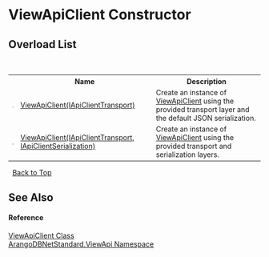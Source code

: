 # ViewApiClient Constructor 
 


## Overload List
&nbsp;<table><tr><th></th><th>Name</th><th>Description</th></tr><tr><td>![Public method](media/pubmethod.gif "Public method")</td><td><a href="25268f08-93b2-65f7-2adf-953301607310">ViewApiClient(IApiClientTransport)</a></td><td>
Create an instance of <a href="e1546b8a-e37d-ba73-c040-b7ef70ceb6b1">ViewApiClient</a> using the provided transport layer and the default JSON serialization.</td></tr><tr><td>![Public method](media/pubmethod.gif "Public method")</td><td><a href="bf455596-9a9a-a880-36a7-8c5be35ae727">ViewApiClient(IApiClientTransport, IApiClientSerialization)</a></td><td>
Create an instance of <a href="e1546b8a-e37d-ba73-c040-b7ef70ceb6b1">ViewApiClient</a> using the provided transport and serialization layers.</td></tr></table>&nbsp;
<a href="#viewapiclient-constructor">Back to Top</a>

## See Also


#### Reference
<a href="e1546b8a-e37d-ba73-c040-b7ef70ceb6b1">ViewApiClient Class</a><br /><a href="12cf6547-181e-bb5f-2514-6b9d674ede96">ArangoDBNetStandard.ViewApi Namespace</a><br />